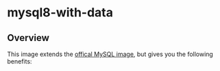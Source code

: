 # mysql8-with-data

## Overview

This image extends the [offical MySQL image](https://registry.hub.docker.com/_/mysql/), but gives you the following benefits:
